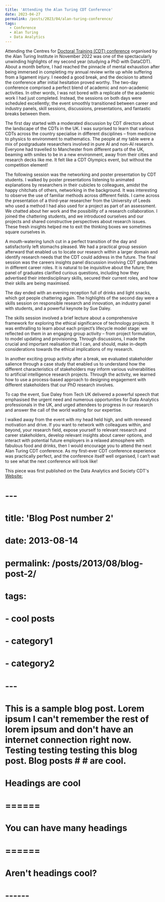 ```yaml
---
title: 'Attending the Alan Turing CDT Conference'
date: 2023-04-27
permalink: /posts/2023/04/alan-turing-conference/
tags:
  - Conference
  - Alan Turing
  - Data Analytics
---
```


Attending the Centres for [Doctoral Training (CDT) conference](https://www.turing.ac.uk/events/cdt-conference) organised by the Alan Turing Institute in November 2022 was one of the spectacularly unwinding highlights of my second year (studying a PhD with DataCDT). About a month before, I had reached the pinnacle of mental exhaustion after being immersed in completing my annual review write up while suffering from a ligament injury. I needed a good break, and the decision to attend the conference after initial hesitation proved worthy. The two-day conference comprised a perfect blend of academic and non-academic activities. In other words, I was not bored with a replicate of the academic work I had just completed. Instead, the sessions on both days were scheduled excellently; the event smoothly transitioned between career and industry panels, skill sessions, discussions, presentations, and fantastic breaks between them.

The first day started with a moderated discussion by CDT directors about the landscape of the CDTs in the UK. I was surprised to learn that various CDTs across the country specialise in different disciplines – from medicine to physics to environment to mathematics. The people at my table were a mix of postgraduate researchers involved in pure AI and non-AI research. Everyone had travelled to Manchester from different parts of the UK, beaming with smiles to be in a new environment, away from their cities and research decks like me. It felt like a CDT Olympics event, but without the competition element!

The following session was the networking and poster presentation by CDT students. I walked by poster presentations listening to animated explanations by researchers in their cubicles to colleagues, amidst the happy chitchats of others, networking in the background. It was interesting to observe the use of familiar methods across different fields. I came across the presentation of a third-year researcher from the University of Leeds who used a method I had also used for a project as part of an assessment. We chatted about her work and the possibility of a research collaboration. I joined the chattering students, and we introduced ourselves and our projects and shared constructive perspectives about research issues. These fresh insights helped me to exit the thinking boxes we sometimes square ourselves in.

A mouth-watering lunch cut in a perfect transition of the day and satisfactorily left stomachs pleased. We had a practical group session afterward that enabled us to locate our research within a larger domain and identify research needs that the CDT could address in the future. The final session was the careers insights panel discussion involving CDT graduates in different career roles. It is natural to be inquisitive about the future; the panel of graduates clarified curious questions, including how they advertised their interdisciplinary skills, secured their current roles, and how their skills are being maximised.

The day ended with an evening reception full of drinks and light snacks, which got people chattering again. The highlights of the second day were a skills session on responsible research and innovation, an industry panel with students, and a powerful keynote by Sue Daley.

The skills session involved a brief lecture about a comprehensive framework for exploring the ethical significance of technology projects. It was enthralling to learn about each project’s lifecycle model stage: we reflected on them in an engaging group activity – from project formulation, to model updating and provisioning. Through discussions, I made the crucial and important realisation that I can, and should, make in-depth considerations towards the ethical implications of my research.

In another exciting group activity after a break, we evaluated stakeholder salience through a case study that enabled us to understand how the different characteristics of stakeholders may inform various vulnerabilities to artificial intelligence research projects. Through the activity, we learned how to use a process-based approach to designing engagement with different stakeholders that our PhD research involves.

To cap the event, Sue Daley from Tech UK delivered a powerful speech that emphasised the urgent need and numerous opportunities for Data Analytics professionals in the UK, and urged attendees to progress in our research and answer the call of the world waiting for our expertise.

I walked away from the event with my head held high, and with renewed motivation and drive. If you want to network with colleagues within, and beyond, your research field, expose yourself to relevant research and career stakeholders, develop relevant insights about career options, and interact with potential future employers in a relaxed atmosphere with fabulous food and drinks, then I would encourage you to attend the next Alan Turing CDT conference. As my first-ever CDT conference experience was practically perfect, and the conference itself well organised, I can’t wait to see what the next conference will look like!

This piece was first published on the Data Analytics and Society CDT's [Website:](https://datacdt.org/alan-turing-cdt-conference-success/)


# ---
# title: 'Blog Post number 2'
# date: 2013-08-14
# permalink: /posts/2013/08/blog-post-2/
# tags:
#   - cool posts
#   - category1
#   - category2
# ---

# This is a sample blog post. Lorem ipsum I can't remember the rest of lorem ipsum and don't have an internet connection right now. Testing testing testing this blog post. Blog posts # # are cool.

# Headings are cool
# ======

# You can have many headings
# ======

# Aren't headings cool?
# ------